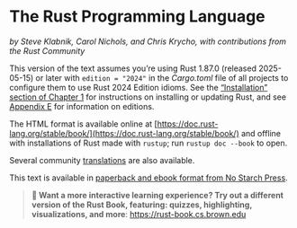# The Rust Programming Language

_by Steve Klabnik, Carol Nichols, and Chris Krycho, with contributions from the
Rust Community_

This version of the text assumes you’re using Rust 1.87.0 (released 2025-05-15)
or later with `edition = "2024"` in the *Cargo.toml* file of all projects to
configure them to use Rust 2024 Edition idioms. See the [“Installation” section
of Chapter 1][install]<!-- ignore --> for instructions on installing or
updating Rust, and see [Appendix E][appendix-e]<!-- ignore --> for information
on editions.

The HTML format is available online at
[https://doc.rust-lang.org/stable/book/](https://doc.rust-lang.org/stable/book/)
and offline with installations of Rust made with `rustup`; run `rustup doc
--book` to open.

Several community [translations] are also available.

This text is available in [paperback and ebook format from No Starch
Press][nsprust].

[install]: ch01-01-installation.html
[appendix-e]: appendix-05-editions.html
[nsprust]: https://nostarch.com/rust-programming-language-3rd-edition
[translations]: appendix-06-translation.html

> **🚨 Want a more interactive learning experience? Try out a different version
> of the Rust Book, featuring: quizzes, highlighting, visualizations, and
> more**: <https://rust-book.cs.brown.edu>
